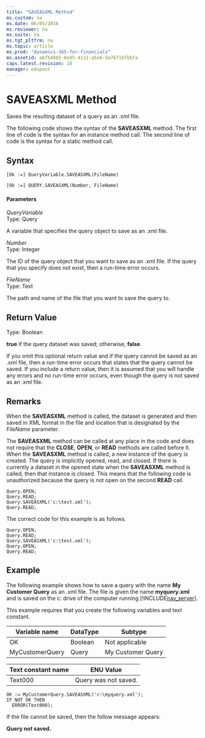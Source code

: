 ```yaml
---
title: "SAVEASXML Method"
ms.custom: na
ms.date: 06/05/2016
ms.reviewer: na
ms.suite: na
ms.tgt_pltfrm: na
ms.topic: article
ms.prod: "dynamics-365-for-financials"
ms.assetid: a6fb4865-6ed5-4111-a5e6-9a7671bfbbfa
caps.latest.revision: 18
manager: edupont
---
```

# SAVEASXML Method
Saves the resulting dataset of a query as an .xml file.  

 The following code shows the syntax of the **SAVEASXML** method. The first line of code is the syntax for an instance method call. The second line of code is the syntax for a static method call.  

## Syntax  

```  
[Ok :=] QueryVariable.SAVEASXML(FileName)  
```  

```  
[Ok :=] QUERY.SAVEASXML(Number, FileName)  
```  

#### Parameters  
 *QueryVariable*  
 Type: Query  

 A variable that specifies the query object to save as an .xml file.  

 *Number*  
 Type: Integer  

 The ID of the query object that you want to save as an .xml file. If the query that you specify does not exist, then a run-time error occurs.  

 *FileName*  
 Type: Text  

 The path and name of the file that you want to save the query to.  

## Return Value  
 Type: Boolean  

 **true** if the query dataset was saved; otherwise, **false**.  

 If you omit this optional return value and if the query cannot be saved as an .xml file, then a run-time error occurs that states that the query cannot be saved. If you include a return value, then it is assumed that you will handle any errors and no run-time error occurs, even though the query is not saved as an .xml file.  

## Remarks  
 When the **SAVEASXML** method is called, the dataset is generated and then saved in XML format in the file and location that is designated by the *FileName* parameter.  

 The **SAVEASXML** method can be called at any place in the code and does not require that the **CLOSE**, **OPEN**, or **READ** methods are called before it. When the **SAVEASXML** method is called, a new instance of the query is created. The query is implicitly opened, read, and closed. If there is currently a dataset in the opened state when the **SAVEASXML** method is called, then that instance is closed. This means that the following code is unauthorized because the query is not open on the second **READ** call.  

```  
Query.OPEN;  
Query.READ;  
Query.SAVEASXML('c:\test.xml');  
Query.READ;   
```  

 The correct code for this example is as follows.  

```  
Query.OPEN;  
Query.READ;  
Query.SAVEASXML('c:\test.xml');  
Query.OPEN;  
Query.READ;   
```  

## Example  
 The following example shows how to save a query with the name **My Customer Query** as an .xml file. The file is given the name **myquery.xml** and is saved on the c: drive of the computer running [!INCLUDE[nav_server](../includes/nav_server_md.md)].  

 This example requires that you create the following variables and text constant.  

|Variable name|DataType|Subtype|  
|-------------------|--------------|-------------|  
|OK|Boolean|Not applicable|  
|MyCustomerQuery|Query|My Customer Query|  

|Text constant name|ENU Value|  
|------------------------|---------------|  
|Text000|Query was not saved.|  

```  
OK := MyCustomerQuery.SAVEASXML('c:\myquery.xml');  
IF NOT OK THEN  
  ERROR(Text000);  
```  

 If the file cannot be saved, then the follow message appears:  

 **Query not saved.**
